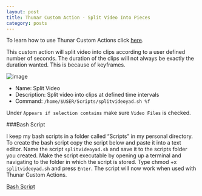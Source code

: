 ```yaml
---
layout: post
title: Thunar Custom Action - Split Video Into Pieces
category: posts
---
```

To learn how to use Thunar Custom Actions click [here](https://pointpont.github.io/thunar_custom_action/video/ffmpeg/conversion/2015/06/08/thunar-custom-actions-tutorial-convert-video-to-avi.html).

This custom action will split video into clips according to a user defined number of seconds. The duration of the clips will not always be exactly the duration wanted. This is because of keyframes.

![image](http://i.imgur.com/DzqyJKr.png)

* Name: Split Video
* Description: Split video into clips at defined time intervals
* Command: `/home/$USER/Scripts/splitvideoyad.sh %f`

Under `Appears if selection contains` make sure `Video Files` is checked.

###Bash Script

I keep my bash scripts in a folder called “Scripts” in my personal directory. To create the bash script copy the script below and paste it into a text editor. Name the script `splitvideoyad.sh` and save it to the scripts folder you created. Make the script executable by opening up a terminal and navigating to the folder in which the script is stored. Type chmod +x `splitvideoyad.sh` and press `Enter`. The script will now work when used with Thunar Custom Actions.

[Bash Script](https://gist.github.com/pointpont/ffaba4200eced3145447)
